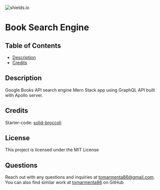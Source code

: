 
![shields.io](https://img.shields.io/badge/license-MIT-yellow)

# Book Search Engine

## Table of Contents

- [Description](#description)
- [Credits](#credits)


## Description

Google Books API search engine Mern Stack app using GraphQL API built with Apollo server.


## Credits

Starter-code:
[solid-broccoli](https://github.com/coding-boot-camp/solid-broccoli)

## License

This project is licensed under the MIT License

## Questions

Reach out with any questions and inquiries at tomarmenta86@gmail.com. You can also find similar work at [tomarmenta86](https://github.com/tomarmenta86) on GitHub

